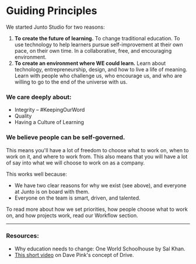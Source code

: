 # Guiding Principles

We started Junto Studio for two reasons:

1. **To create the future of learning.** To change traditional education. To use technology to help learners pursue self-improvement at their own pace, on their own time. In a collaborative, free, and encouraging environment.
2. **To create an environment where WE could learn.** Learn about technology, entrepreneurship, design, and how to live a life of meaning. Learn with people who challenge us, who encourage us, and who are willing to go to the end of the universe with us.

### We care deeply about:
- Integrity – #KeepingOurWord
- Quality
- Having a Culture of Learning

### We believe people can be self-governed.

This means you'll have a lot of freedom to choose what to work on, when to work on it, and where to work from. This also means that you will have a lot of say into what we will choose to work on as a company.

This works well because:
- We have two clear reasons for why we exist (see above), and everyone at Junto is on board with them.
- Everyone on the team is smart, driven, and talented.

To read more about how we set priorities, how people choose what to work on, and how projects work, read our Workflow section.

---

### Resources:
- Why education needs to change: One World Schoolhouse by Sal Khan.
- [This short video](http://vimeo.com/15488784) on Dave Pink's concept of Drive.

